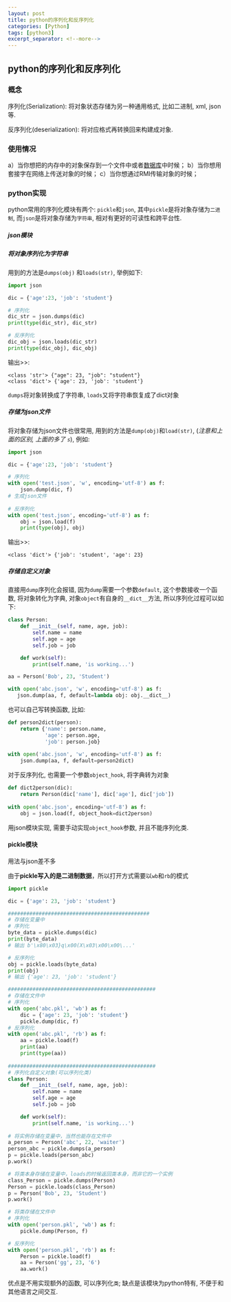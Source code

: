 ```yaml
---
layout: post
title: python的序列化和反序列化
categories: [Python]
tags: [python3]
excerpt_separator: <!--more-->
---
```


<!--categories: [Ubuntu, Database, Python, Github, Web, Tutorial, Test, Shell, LeetCode, ]-->
<!--tags: [jekyll, python3, github, Django, markdown, mysql, shell, ]-->

## python的序列化和反序列化 

### 概念 

序列化(Serialization): 将对象状态存储为另一种通用格式, 比如二进制, xml, json等. 

反序列化(deserialization): 将对应格式再转换回来构建成对象. 

<!--more-->

### 使用情况 

a）当你想把的内存中的对象保存到一个文件中或者[数据库](https://www.2cto.com/database/)中时候；
b）当你想用套接字在网络上传送对象的时候；
c）当你想通过RMI传输对象的时候；

### python实现

python常用的序列化模块有两个: `pickle`和`json`, 其中`pickle`是将对象存储为`二进制`, 而`json`是将对象存储为`字符串`, 相对有更好的可读性和跨平台性. 

##### json模块

##### 将对象序列化为字符串 

用到的方法是`dumps(obj)` 和`loads(str)`, 举例如下:

```python
import json

dic = {'age':23, 'job': 'student'}

# 序列化
dic_str = json.dumps(dic)
print(type(dic_str), dic_str)

# 反序列化 
dic_obj = json.loads(dic_str)
print(type(dic_obj), dic_obj)
```

输出>>: 

```
<class 'str'> {"age": 23, "job": "student"}
<class 'dict'> {'age': 23, 'job': 'student'}
```

`dumps`将对象转换成了字符串, `loads`又将字符串恢复成了dict对象

##### 存储为json文件 

将对象存储为json文件也很常用, 用到的方法是`dump(obj)`和`load(str)`, (*注意和上面的区别, 上面的多了 `s`*), 例如: 

```python
import json

dic = {'age':23, 'job': 'student'}

# 序列化
with open('test.json', 'w', encoding='utf-8') as f:
    json.dump(dic, f)
# 生成json文件
    
# 反序列化
with open('test.json', encoding='utf-8') as f:
    obj = json.load(f)
    print(type(obj), obj)
```

输出>>: 

```
<class 'dict'> {'job': 'student', 'age': 23}
```

##### 存储自定义对象

直接用`dump`序列化会报错, 因为`dump`需要一个参数`default`, 这个参数接收一个函数, 将对象转化为字典, 对象`object`有自身的`__dict__`方法, 所以序列化过程可以如下:

```python
class Person:
    def __init__(self, name, age, job):
        self.name = name
        self.age = age
        self.job = job

    def work(self):
        print(self.name, 'is working...')

aa = Person('Bob', 23, 'Student')

with open('abc.json', 'w', encoding='utf-8') as f:
   json.dump(aa, f, default=lambda obj: obj.__dict__)
```

也可以自己写转换函数, 比如:

```python
def person2dict(person):
    return {'name': person.name,
            'age': person.age,
            'job': person.job}
  
with open('abc.json', 'w', encoding='utf-8') as f:
    json.dump(aa, f, default=person2dict)
```

对于反序列化, 也需要一个参数`object_hook`, 将字典转为对象

```python
def dict2person(dic):
    return Person(dic['name'], dic['age'], dic['job'])
  
with open('abc.json', encoding='utf-8') as f:
    obj = json.load(f, object_hook=dict2person)
```

用json模块实现, 需要手动实现`object_hook`参数, 并且不能序列化类. 

#### pickle模块

用法与json差不多

由于**pickle写入的是二进制数据**，所以打开方式需要以`wb`和`rb`的模式

```python
import pickle

dic = {'age': 23, 'job': 'student'}

##############################################
# 存储在变量中
# 序列化
byte_data = pickle.dumps(dic)
print(byte_data)
# 输出 b'\x80\x03}q\x00(X\x03\x00\x00\...'

# 反序列化
obj = pickle.loads(byte_data)
print(obj)
# 输出 {'age': 23, 'job': 'student'}

################################################
# 存储在文件中
# 序列化
with open('abc.pkl', 'wb') as f:
    dic = {'age': 23, 'job': 'student'}
    pickle.dump(dic, f)
# 反序列化
with open('abc.pkl', 'rb') as f:
    aa = pickle.load(f)
    print(aa)
    print(type(aa))
    
################################################
# 序列化自定义对象(可以序列化类)
class Person:
    def __init__(self, name, age, job):
        self.name = name
        self.age = age
        self.job = job

    def work(self):
        print(self.name, 'is working...')
        
# 将实例存储在变量中，当然也能存在文件中
a_person = Person('abc', 22, 'waiter')
person_abc = pickle.dumps(a_person)
p = pickle.loads(person_abc)
p.work()

# 将类本身存储在变量中，loads的时候返回类本身，而非它的一个实例
class_Person = pickle.dumps(Person)
Person = pickle.loads(class_Person)
p = Person('Bob', 23, 'Student')
p.work()

# 将类存储在文件中
# 序列化
with open('person.pkl', 'wb') as f:
    pickle.dump(Person, f)

# 反序列化
with open('person.pkl', 'rb') as f:
    Person = pickle.load(f)
    aa = Person('gg', 23, '6')
    aa.work()
```

优点是不用实现额外的函数, 可以序列化`类`; 缺点是该模块为python特有, 不便于和其他语言之间交互. 

